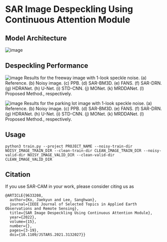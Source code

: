 # SAR Image Despeckling Using Continuous Attention Module

## Model Architecture
![image](https://user-images.githubusercontent.com/55126482/144569524-0bd02952-cbef-4413-af47-398ebed6441c.png)

## Despeckling Performance
![image](https://user-images.githubusercontent.com/55126482/144549532-fb7c196d-6415-43fc-abde-22ad07e406b6.png)
Results for the freeway image with 1-look speckle noise. (a) Reference. (b) Noisy image. (c) PPB. (d) SAR-BM3D. (e) FANS. (f) SAR-DRN. (g)
HDRANet. (h) U-Net. (i) STD-CNN. (j) MONet. (k) MRDDANet. (l) Proposed Method., respectively.

![image](https://user-images.githubusercontent.com/55126482/144549430-1c1c6545-7c46-456c-b706-9eb69d4bbf09.png)
Results for the parking lot image with 1-look speckle noise. (a) Reference. (b) Noisy image. (c) PPB. (d) SAR-BM3D. (e) FANS. (f) SAR-DRN.
(g) HDRANet. (h) U-Net. (i) STD-CNN. (j) MONet. (k) MRDDANet. (l) Proposed Method., respectively.

## Usage
```
python3 train.py --project PROJECT_NAME --noisy-train-dir NOISY_IMAGE_TRAIN_DIR --clean-train-dir CLEAN_IMAGE_TRAIN_DIR --noisy-valid-dir NOISY_IMAGE_VALID_DIR --clean-valid-dir CLEAN_IMAGE_VALID_DIR 
```

## Citation
If you use SAR-CAM in your work, please consider citing us as

```
@ARTICLE{9633208,
  author={Ko, Jaekyun and Lee, Sanghwan},
  journal={IEEE Journal of Selected Topics in Applied Earth Observations and Remote Sensing}, 
  title={SAR Image Despeckling Using Continuous Attention Module}, 
  year={2022},
  volume={15},
  number={},
  pages={3-19},
  doi={10.1109/JSTARS.2021.3132027}}
```

